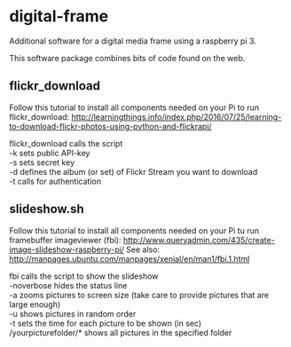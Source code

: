 # digital-frame
Additional software for a digital media frame using a raspberry pi 3.

This software package combines bits of code found on the web.


## flickr_download

Follow this tutorial to install all components needed on your Pi to run flickr_download: http://learningthings.info/index.php/2016/07/25/learning-to-download-flickr-photos-using-python-and-flickrapi/

flickr_download calls the script  
-k <api key> sets public API-key  
-s <api secret> sets secret key  
-d <set id> defines the album (or set) of Flickr Stream you want to download  
-t calls for authentication  

## slideshow.sh

Follow this tutorial to install all components needed on your Pi tu run framebuffer imageviewer (fbi):
http://www.queryadmin.com/435/create-image-slideshow-raspberry-pi/
See also: http://manpages.ubuntu.com/manpages/xenial/en/man1/fbi.1.html

fbi calls the script to show the slideshow  
-noverbose hides the status line  
-a zooms pictures to screen size (take care to provide pictures that are large enough)  
-u shows pictures in random order  
-t sets the time for each picture to be shown (in sec)  
/yourpicturefolder/* shows all pictures in the specified folder  
